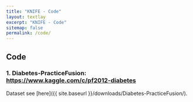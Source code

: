```yaml
---
title: "KNIFE - Code"
layout: textlay
excerpt: "KNIFE - Code"
sitemap: false
permalink: /code/
---
```


## Code

### 1. Diabetes-PracticeFusion: https://www.kaggle.com/c/pf2012-diabetes
Dataset see [here]({{ site.baseurl }}/downloads/Diabetes-PracticeFusion/).


